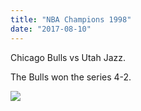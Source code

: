 ```yaml
---
title: "NBA Champions 1998"
date: "2017-08-10"
---
```


Chicago Bulls vs Utah Jazz.

The Bulls won the series 4-2.

<img src="https://cbschicago.files.wordpress.com/2012/01/51637851.jpg" >